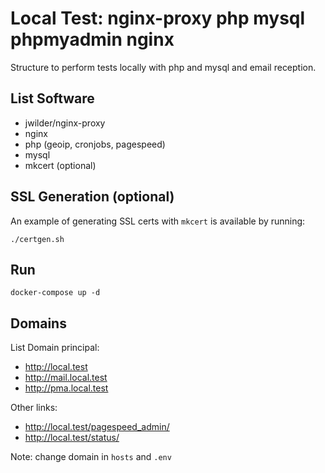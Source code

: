 # Local Test: nginx-proxy php mysql phpmyadmin nginx

Structure to perform tests locally with php and mysql and email reception.

## List Software

- jwilder/nginx-proxy
- nginx
- php (geoip, cronjobs, pagespeed)
- mysql
- mkcert (optional)

## SSL Generation (optional)

An example of generating SSL certs with `mkcert` is available by running:

`./certgen.sh`


## Run

`docker-compose up -d`

## Domains

List Domain principal:

- http://local.test
- http://mail.local.test
- http://pma.local.test

Other links:

- http://local.test/pagespeed_admin/
- http://local.test/status/


Note: change domain in `hosts` and `.env`